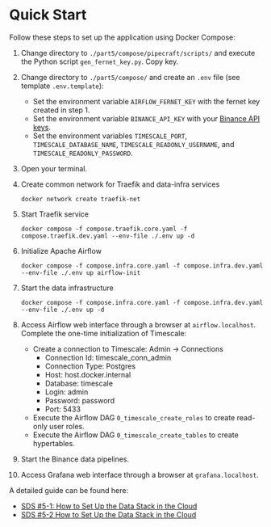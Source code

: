 # Quick Start

Follow these steps to set up the application using Docker Compose:

1. Change directory to `./part5/compose/pipecraft/scripts/` and execute the Python script `gen_fernet_key.py`. Copy key.
2. Change directory to `./part5/compose/` and create an `.env` file (see template `.env.template`):
    * Set the environment variable `AIRFLOW_FERNET_KEY` with the fernet key created in step 1.
    * Set the environment variable `BINANCE_API_KEY` with
      your [Binance API keys](https://www.binance.com/en/support/faq/how-to-create-api-keys-on-binance-360002502072).
    * Set the environment variables `TIMESCALE_PORT`, `TIMESCALE_DATABASE_NAME`, `TIMESCALE_READONLY_USERNAME`, and
      `TIMESCALE_READONLY_PASSWORD`.
3. Open your terminal.
4. Create common network for Traefik and data-infra services
   ```
   docker network create traefik-net
   ```
5. Start Traefik service

   ```
   docker compose -f compose.traefik.core.yaml -f compose.traefik.dev.yaml --env-file ./.env up -d
   ```
6. Initialize Apache Airflow

   ```
   docker compose -f compose.infra.core.yaml -f compose.infra.dev.yaml --env-file ./.env up airflow-init
   ```

7. Start the data infrastructure 

   ```   
   docker compose -f compose.infra.core.yaml -f compose.infra.dev.yaml --env-file ./.env up -d
   ```

8. Access Airflow web interface through a browser at ``airflow.localhost``. Complete the one-time
   initialization of Timescale:
    - Create a connection to Timescale: Admin → Connections
        * Connection Id: timescale_conn_admin
        * Connection Type: Postgres
        * Host: host.docker.internal
        * Database: timescale
        * Login: admin
        * Password: password
        * Port: 5433
    - Execute the Airflow DAG `0_timescale_create_roles` to create read-only user roles.
    - Execute the Airflow DAG `0_timescale_create_tables` to create hypertables.
9. Start the Binance data pipelines.
10. Access Grafana web interface through a browser at ``grafana.localhost``.

A detailed guide can be found
here:
* [SDS #5-1: How to Set Up the Data Stack in the Cloud](https://hiddenorder.io/p/sds-5-1-how-to-set-up-the-data-stack)
* [SDS #5-2 How to Set Up the Data Stack in the Cloud](https://hiddenorder.io/p/sds-5-2-how-to-set-up-the-data-stack)
